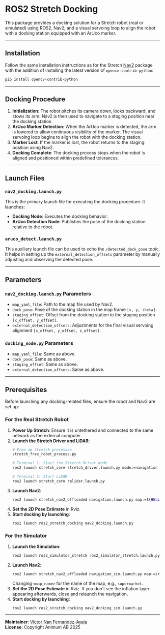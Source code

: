 # ROS2 Stretch Docking

This package provides a docking solution for a Stretch robot (real or simulated) using ROS2, Nav2, and a visual servoing loop to align the robot with a docking station equipped with an ArUco marker.

---

## Installation

Follow the same installation instructions as for the Stretch [Nav2](https://github.com/animumai/stretch_nav2_offloaded) package with the addition of installing the latest version of `opencv-contrib-python`:
```bash
pip install opencv-contrib-python
```


---

## Docking Procedure

1. **Initialization**: The robot pitches its camera down, looks backward, and stows its arm. Nav2 is then used to navigate to a staging position near the docking station.
2. **ArUco Marker Detection**: When the ArUco marker is detected, the arm is lowered to allow continuous visibility of the marker. The visual servoing loop begins to align the robot with the docking station.
3. **Marker Lost**: If the marker is lost, the robot returns to the staging position using Nav2.
4. **Docking Complete**: The docking process stops when the robot is aligned and positioned within predefined tolerances.

---

## Launch Files

### `nav2_docking.launch.py`
This is the primary launch file for executing the docking procedure. It launches:
- **Docking Node**: Executes the docking behavior.
- **ArUco Detection Node**: Publishes the pose of the docking station relative to the robot.

### `aruco_detect.launch.py`
This auxiliary launch file can be used to echo the `/detected_dock_pose` topic. It helps in setting up the `external_detection_offsets` parameter by manually adjusting and observing the detected pose.

---

## Parameters

### `nav2_docking.launch.py` Parameters
- `map_yaml_file`: Path to the map file used by Nav2.
- `dock_pose`: Pose of the docking station in the map frame `[x, y, theta]`.
- `staging_offset`: Offset from the docking station to the staging position `[x_offset, y_offset]`.
- `external_detection_offsets`: Adjustments for the final visual servoing alignment `[x_offset, y_offset, z_offset]`.

### `docking_node.py` Parameters
- `map_yaml_file`: Same as above.
- `dock_pose`: Same as above.
- `staging_offset`: Same as above.
- `external_detection_offsets`: Same as above.

---

## Prerequisites

Before launching any docking-related files, ensure the robot and Nav2 are set up:

### For the Real Stretch Robot
1. **Power Up Stretch**: Ensure it is untethered and connected to the same network as the external computer.
2. **Launch the Stretch Driver and LiDAR**:
   ```bash
   # Free up Stretch processes
   stretch_free_robot_process.py

   # Terminal 1: Start the Stretch Driver Node
   ros2 launch stretch_core stretch_driver.launch.py mode:=navigation broadcast_odom_tf:=True

   # Terminal 2: Start LiDAR
   ros2 launch stretch_core rplidar.launch.py
   ```
3. **Launch Nav2**:
   ```bash
   ros2 launch stretch_nav2_offloaded navigation.launch.py map:=${HELLO_FLEET_PATH}/maps/<map_name>.yaml
   ```
4. **Set the 2D Pose Estimate** in Rviz.
5. **Start docking by launching**:
   ``` bash
   ros2 launch ros2_stretch_docking nav2_docking.launch.py
   ```

### For the Simulator
1. **Launch the Simulation**:
   ```bash
   ros2 launch ros2_simulator_stretch ros2_simulator_stretch.launch.py
   ```
2. **Launch Nav2**:
   ```bash
   ros2 launch stretch_nav2_offloaded navigation_sim.launch.py map:=src/ros2_simulator_stretch/maps/<map_name>.yaml
   ```
   Changing `<map_name>` for the name of the map, e.g., `supermarket`.
3. **Set the 2D Pose Estimate** in Rviz. If you don't see the inflation layer appearing afterwards, close and relaunch the navigation.
4. **Start docking by launching**:
   ``` bash
   ros2 launch ros2_stretch_docking nav2_docking_sim.launch.py
   ```

---

**Maintainer**: [Victor Nan Fernandez-Ayala](mailto:victor@animum.ai)  
**License**: Copyright Animum AB 2025
